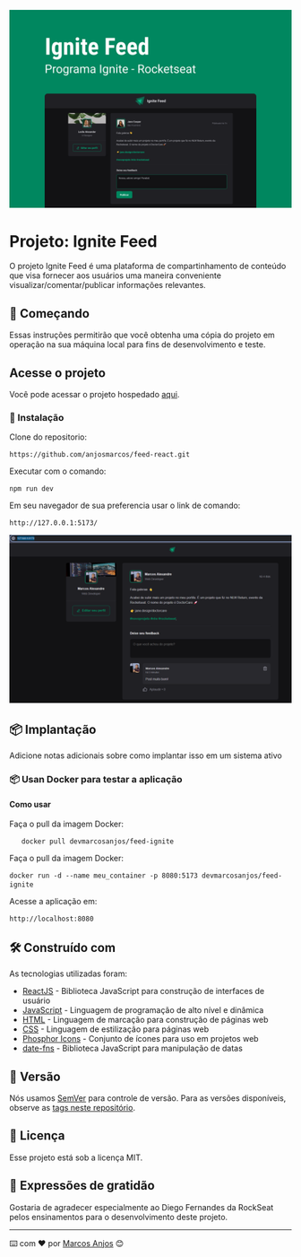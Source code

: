 ![Ignite Feed](img/Capa.png)
# Projeto: Ignite Feed

O projeto Ignite Feed é uma plataforma de compartinhamento de conteúdo que visa fornecer aos usuários uma maneira conveniente visualizar/comentar/publicar informações relevantes.  

## 🚀 Começando

Essas instruções permitirão que você obtenha uma cópia do projeto em operação na sua máquina local para fins de desenvolvimento e teste.

## Acesse o projeto

Você pode acessar o projeto hospedado [aqui](https://feed-react-lime.vercel.app/).


### 🔧 Instalação

Clone do repositorio:

```
https://github.com/anjosmarcos/feed-react.git
```

Executar com o comando:
```
npm run dev
```

Em seu navegador de sua preferencia usar o link de comando:
```
http://127.0.0.1:5173/
```	

![Ignite Feed](img/img01.png)


## 📦 Implantação

Adicione notas adicionais sobre como implantar isso em um sistema ativo

### 📦 Usan Docker para testar a aplicação 


#### Como usar

Faça o pull da imagem Docker:

```
   docker pull devmarcosanjos/feed-ignite
```

Faça o pull da imagem Docker:

```
docker run -d --name meu_container -p 8080:5173 devmarcosanjos/feed-ignite
``` 

Acesse a aplicação em:

```
http://localhost:8080
``` 

## 🛠️ Construído com

As tecnologias utilizadas foram:

* [ReactJS](https://reactjs.org/) - Biblioteca JavaScript para construção de interfaces de usuário
* [JavaScript](https://developer.mozilla.org/pt-BR/docs/Web/JavaScript) - Linguagem de programação de alto nível e dinâmica
* [HTML](https://developer.mozilla.org/pt-BR/docs/Web/HTML) - Linguagem de marcação para construção de páginas web
* [CSS](https://developer.mozilla.org/pt-BR/docs/Web/CSS) - Linguagem de estilização para páginas web
* [Phosphor Icons](https://phosphoricons.com/) - Conjunto de ícones para uso em projetos web
* [date-fns](https://date-fns.org/) - Biblioteca JavaScript para manipulação de datas

## 📌 Versão

Nós usamos [SemVer](http://semver.org/) para controle de versão. Para as versões disponíveis, observe as [tags neste repositório](https://github.com/suas/tags/do/projeto). 


## 📄 Licença

Esse projeto está sob a licença MIT.

## 🎁 Expressões de gratidão

Gostaria de agradecer especialmente ao Diego Fernandes da RockSeat pelos ensinamentos para o desenvolvimento deste projeto.



---
⌨️ com ❤️ por [Marcos Anjos](https://singlebio.link/marcosanjos) 😊